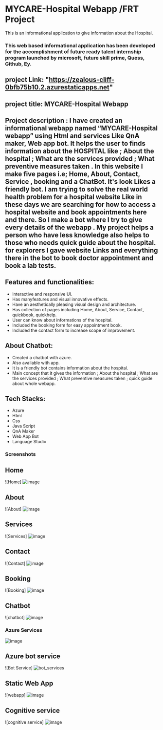 # MYCARE-Hospital Webapp /FRT Project
This is an Informational application to give information about the Hospital.
### This web based informational application has been developed for the accomplishment of future ready talent internship program launched by microsoft, future skill prime, Quess, Github, Ey.

## project Link: "https://zealous-cliff-0bfb75b10.2.azurestaticapps.net"

## project title:   MYCARE-Hospital Webapp
    
## Project description : I have created an informational webapp named “MYCARE-Hospital webapp” using Html and services Like QnA maker, Web app bot. It helps the user to finds information about the HOSPITAL like ; About the hospital ; What are the services provided ; What preventive measures taken . In this website I make five pages i.e; Home, About, Contact, Service , booking and a ChatBot. It's look Likes a friendly bot. I am trying to solve the real world health problem for a hospital website Like in these days we are searching for how to access a hospital website and book appointments here and there. So I make a bot where I try to give every details of the webapp . My project helps a person who have less knowledge also helps to those who needs quick guide about the hospital. for explorers I gave website Links and everything there in the bot to book doctor appointment and book a lab tests.

## Features and functionalities:
- Interactive and responsive UI.
- Has manyfeatures and visual innovative effects.
- Have an aesthetically pleasing visual design and architecture.
- Has collection of pages including Home, About, Service, Contact, quickbook, quickhelp.
- User can know about informations of the hospital.
- Included the booking form for easy appointment book.
- Included the contact form to increase scope of improvement.

## About Chatbot:
- Created a chatbot with azure.
- Also available with app.
- It is a friendly bot contains information about the hospital.
- Main concept that it gives the information ;  About the hospital ; What are the services provided ; What preventive measures taken ; quick guide about whole webapp.

## Tech Stacks:
- Azure
- Html
- Css
- Java Script
- QnA Maker
- Web App Bot
- Language Studio

### Screenshots
## Home
![Home] ![image](https://user-images.githubusercontent.com/81427391/215841505-ef35b22f-93ca-416b-bc95-49c01de159c8.png)


## About
![About] ![image](https://user-images.githubusercontent.com/81427391/215841150-d7fd5b40-dc75-4982-b698-71317306f23a.png)


## Services
![Services] ![image](https://user-images.githubusercontent.com/81427391/215841614-8821f27b-36ac-47f6-96fd-c7a6f4fc2478.png)


## Contact
![Contact] ![image](https://user-images.githubusercontent.com/81427391/215841803-7f29d04b-f742-40f2-99b9-a9ff2797cd7b.png)


## Booking
![Booking] ![image](https://user-images.githubusercontent.com/81427391/215841439-9ce3ff16-6e6e-423f-b081-e06258be458e.png)


## Chatbot
![chatbot] ![image](https://user-images.githubusercontent.com/81427391/215840950-5f45c2ce-c8d6-4f9d-ae3a-a6b35690ef06.png)


### Azure Services
![image](https://user-images.githubusercontent.com/81427391/215845324-a8c286a4-3a79-4fde-868e-2222a2d8222b.png)

## Azure bot service
![Bot Service]  ![bot_services](https://user-images.githubusercontent.com/81427391/215853437-b6af7665-b2b2-42f4-87b3-8b1ca3a474ef.jpg)



## Static Web App 
![webapp] ![image](https://user-images.githubusercontent.com/81427391/215847937-ea264cd6-7a7f-4caa-b986-f3521849d50b.png)


## Cognitive service
![cognitive service] ![image](https://user-images.githubusercontent.com/81427391/215848327-dc3f597b-32fb-4a8e-bab0-058ad1405c22.png)

